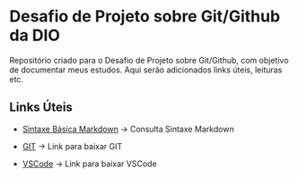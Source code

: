 # Desafio de Projeto sobre Git/Github da DIO
Repositório criado para o Desafio de Projeto sobre Git/Github, com objetivo de documentar meus estudos.
Aqui serão adicionados links úteis, leituras etc.

## Links Úteis
- [Sintaxe Básica Markdown](https://www.markdownguide.org/basic-syntax/) -> Consulta Sintaxe Markdown

- [GIT](https://git-scm.com/) -> Link para baixar GIT

- [VSCode](https://code.visualstudio.com/) -> Link para baixar VSCode
